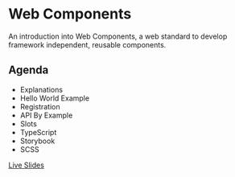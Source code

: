 # Web Components

An introduction into Web Components, a web standard to develop framework independent, reusable components.

## Agenda

* Explanations
* Hello World Example
* Registration
* API By Example
* Slots
* TypeScript
* Storybook
* SCSS

[Live Slides](https://thomas.weinert.info/talk-web-components/)
